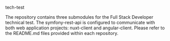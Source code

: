 tech-test

The repository contains three submodules for the Full Stack Developer technical test.
The symfony-rest-api is configured to communicate with both web application projects: nuxt-client and angular-client.
Please refer to the README.md files provided within each repository.
